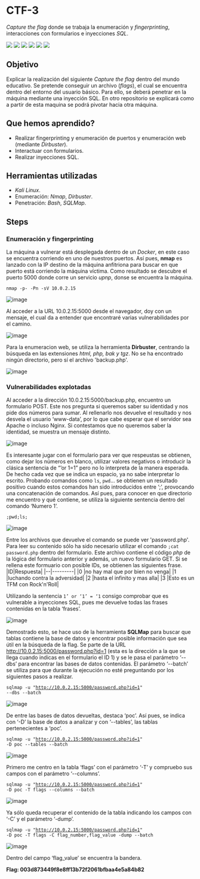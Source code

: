 # CTF-3
*Capture the flag* donde se trabaja la enumeración y *fingerprinting*, interacciones con formularios e inyecciones *SQL*.
<div>
  <img src="https://img.shields.io/badge/-Kali-5e8ca8?style=for-the-badge&logo=kalilinux&logoColor=white" />
  <img src="https://img.shields.io/badge/-Nmap-6933FF?style=for-the-badge&logo=nmap&logoColor=white" />
  <img src="https://img.shields.io/badge/-Dirbuster-005571?style=for-the-badge&logo=dirbuster&logoColor=white" />
  <img src="https://img.shields.io/badge/-Bash-4EAA25?style=for-the-badge&logo=gnubash&logoColor=white" />
  <img src="https://img.shields.io/badge/SQL-FF880F?style=for-the-badge&logo=sql&logoColor=white" />
  <img src="https://img.shields.io/badge/SQLmap-2379F4?style=for-the-badge&logo=sqlmap&logoColor=white" />
</div>

## Objetivo

Explicar la realización del siguiente _Capture the flag_ dentro del mundo educativo. Se pretende conseguir un archivo (_flags_), el cual se encuentra dentro del entorno del usuario básico. Para ello, se deberá penetrar en la máquina mediante una inyección SQL. En otro repositorio se explicará como a partir de esta maquina se podrá pivotar hacia otra máquina.

## Que hemos aprendido?

- Realizar fingerprinting y enumeración de puertos y enumeración web (mediante *Dirbuster*).
- Interactuar con formularios.
- Realizar inyecciones SQL.

## Herramientas utilizadas

- *Kali Linux*.
- Enumeración: *Nmap*, *Dirbuster*.
- Penetración: *Bash*, *SQLMap*. 

## Steps

### Enumeración y fingerprinting

La máquina a vulnerar está desplegada dentro de un *Docker*, en este caso se encuentra corriendo en uno de nuestros puertos. Así pues, **nmap** es lanzado con la IP destino de la máquina anfitriona para buscar en que puerto está corriendo la máquina víctima. Como resultado se descubre el puerto 5000 donde corre un servicio *upnp*, donse se encuentra la máquina.

<code>nmap -p- -Pn -sV 10.0.2.15</code>

![image](https://github.com/user-attachments/assets/614d71a1-2cb7-416e-b7f6-879e8eef422a)

Al acceder a la URL 10.0.2.15:5000 desde el navegador, doy con un mensaje, el cual da a entender que encontraré varias vulnerabilidades por el camino.

![image](https://github.com/user-attachments/assets/14705a54-0122-4f9b-a335-591be1bc76d4)

Para la enumeracion web, se utiliza la herramienta **Dirbuster**, centrando la búsqueda en las extensiones *html, php, bak y tgz*. No se ha encontrado ningún directorio, pero sí el archivo 'backup.php'.

![image](https://github.com/user-attachments/assets/cd8a7014-face-46af-b355-05ad18ae3398)


### Vulnerabilidades explotadas

Al acceder a la dirección 10.0.2.15:5000/backup.php, encuentro un formulario POST. Este nos pregunta si queremos saber su identidad y nos pide dos números para sumar. Al rellenarlo nos devuelve el resultado y nos desvela el usuario ‘www-data’, por lo que cabe esperar que el servidor sea Apache o incluso Nginx. Si contestamos que no queremos saber la identidad, se muestra un mensaje distinto.

![image](https://github.com/user-attachments/assets/1698f1fc-7adf-4fa3-8a44-0e847bd90ea1)

Es interesante jugar con el formulario para ver que respeustas se obtienen, como dejar los números en blanco, utilizar valores negativos o introducir la clásica sentencia de “’or 1=1” pero no lo interpreta de la manera esperada. De hecho cada vez que se indica un espacio, ya no sabe interpretar lo escrito. Probando comandos como <code>ls</code>, <code>pwd</code>… se obtienen un resultado positivo cuando estos comandos han sido introducidos entre ‘;’, provocando una concatenación de comandos. Así pues, para conocer en que directorio me encuentro y qué contiene, se utiliza la siguiente sentencia dentro del comando ‘Numero 1’.

<code>;pwd;ls;</code>

![image](https://github.com/user-attachments/assets/b5bbc945-8dff-4822-9160-d3baa35a00e3)

Entre los archivos que devuelve el comando se puede ver 'password.php'. Para leer su contenido sólo ha sido necesario utilizar el comando <code>;cat password.php</code> dentro del formulario. Este archivo contiene el código *php* de la lógica del formulario anterior y además, un nuevo formulario GET. Si  se rellena este formuario con posible IDs, se obtienen las siguientes frase.
|ID|Respuesta|
|--|---------|
|0 |no hay mal que por bien no venga|
|1 |luchando contra la adversidad|
|2 |hasta el infinito y mas alla|
|3 |Esto es un TFM con Rock'n'Roll|

Utilizando la sentencia <code>1’ or ‘1’ = ‘1</code> consigo comprobar que es vulnerable a inyecciones SQL, pues me devuelve todas las frases contenidas en la tabla ‘frases’.

![image](https://github.com/user-attachments/assets/409b3355-1c53-4ac5-b877-bbde24a2740a)

Demostrado esto, se hace uso de la herramienta **SQLMap** para buscar que tablas contiene la base de datos y encontrar posible información que sea útil en la búsqueda de la flag.
Se parte de la URL http://10.0.2.15:5000/password.php?id=1 (esta es la dirección a la que se llega cuando indicas en el formulario el ID 1) y se le pasa el parámetro ‘--dbs’ para encontrar las bases de datos contenidas. El parámetro ‘--batch’ se utiliza para que durante la ejecución no esté preguntando por los siguientes pasos a realizar.

<code>sqlmap -u "http://10.0.2.15:5000/password.php?id=1" --dbs --batch</code>

![image](https://github.com/user-attachments/assets/a2896bec-aa3f-4bb7-b88e-7a5b77bcb62d)

De entre las bases de datos devueltas, destaca ‘poc’. Así pues, se indica con ‘-D’ la base de datos a analizar y con ‘--tables’, las tablas pertenecientes a ‘poc’.

<code>sqlmap -u "http://10.0.2.15:5000/password.php?id=1" -D poc --tables --batch</code>

![image](https://github.com/user-attachments/assets/c14f5665-5158-4c59-97e5-473e5239933d)

Primero me centro en la tabla ‘flags’ con el parámetro ‘-T’ y compruebo sus campos con el parámetro ‘--columns’.

<code>sqlmap -u "http://10.0.2.15:5000/password.php?id=1" -D poc -T flags --columns --batch</code>

![image](https://github.com/user-attachments/assets/51a5a702-d35c-4c18-99af-ade32ed000c3)

Ya sólo queda recuperar el contenido de la tabla indicando los campos con ‘-C’ y el parámetro ‘-dump’.

<code>sqlmap -u "http://10.0.2.15:5000/password.php?id=1" -D poc -T flags -C flag_number,flag_value -dump --batch</code>

![image](https://github.com/user-attachments/assets/372113d8-4b27-42fb-8442-f82d53b7b273)

Dentro del campo ‘flag_value’ se encuentra la bandera.

**Flag: 003d873449f8e8ff13b72f2061bfbaa4e5a84b82**
